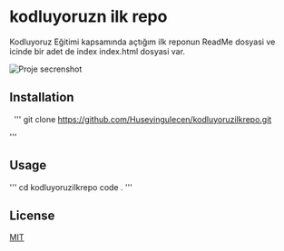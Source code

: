 # kodluyoruzn ilk repo


Kodluyoruz Eğitimi kapsamında açtığım ilk reponun ReadMe dosyasi ve icinde bir adet de index index.html dosyasi var.


![Proje secrenshot]()

## Installation
 
'''
git clone https://github.com/Huseyingulecen/kodluyoruzilkrepo.git

'''

## Usage 

'''
cd kodluyoruzilkrepo
code .
'''

## License 

[MIT](https://choosealicense.com/licenses/mit/)


